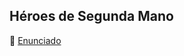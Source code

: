 ## Héroes de Segunda Mano
📝 [Enunciado](https://docs.google.com/document/d/1km0K7wQC48Ty8FLnjaWAhJUxEe52UDvneHscqTAkK7A/edit)
